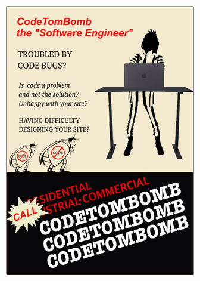 <img src="https://github.com/codetombomb/codetombomb/blob/master/contact.png?raw=true" alt="CodeTomBomb Beetlejuice advertisement" style="height: 50%;"/>
